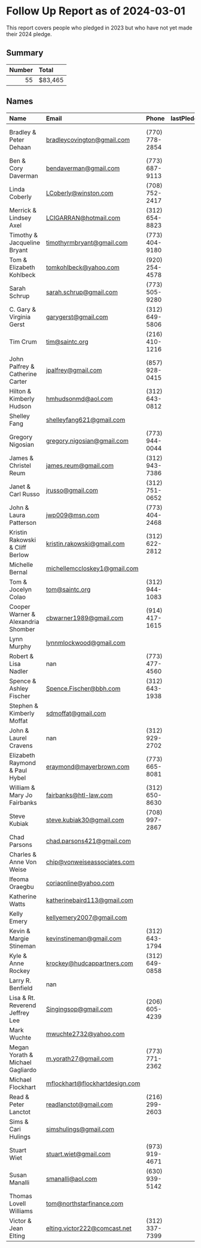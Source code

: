 # Follow Up Report as of 2024-03-01

 This report covers people who pledged in 2023 but who have not yet made their 2024 pledge.

 ## Summary 
|   Number | Total   |
|---------:|:--------|
|       55 | $83,465 |

 ## Names
| Name                               | Email                          | Phone          |   lastPledgeYear | lastPledgeLevel   | Notes                 |
|:-----------------------------------|:-------------------------------|:---------------|-----------------:|:------------------|:----------------------|
| Bradley & Peter Dehaan             | bradleycovington@gmail.com     | (770) 778-2854 |             2023 | Gold              | Austin will follow up |
| Ben & Cory Daverman                | bendaverman@gmail.com          | (773) 687-9113 |             2023 | Gold              | Moved to suburbs      |
| Linda Coberly                      | LCoberly@winston.com           | (708) 752-2417 |             2023 | Silver            |                       |
| Merrick & Lindsey Axel             | LCIGARRAN@hotmail.com          | (312) 654-8823 |             2023 | Silver            |                       |
| Timothy & Jacqueline Bryant        | timothyrmbryant@gmail.com      | (773) 404-9180 |             2023 | Silver            | Moved to florida      |
| Tom & Elizabeth Kohlbeck           | tomkohlbeck@yahoo.com          | (920) 254-4578 |             2023 | Silver            |                       |
| Sarah Schrup                       | sarah.schrup@gmail.com         | (773) 505-9280 |             2023 | Bronze            |                       |
| C. Gary & Virginia Gerst           | garygerst@gmail.com            | (312) 649-5806 |             2023 | Bronze            |                       |
| Tim Crum                           | tim@saintc.org                 | (216) 410-1216 |             2023 | Bronze            |                       |
| John Palfrey & Catherine Carter    | jpalfrey@gmail.com             | (857) 928-0415 |             2023 | Bronze            |                       |
| Hilton & Kimberly Hudson           | hmhudsonmd@aol.com             | (312) 643-0812 |             2023 | Bronze            |                       |
| Shelley Fang                       | shelleyfang621@gmail.com       |                |             2023 | Bronze            |                       |
| Gregory Nigosian                   | gregory.nigosian@gmail.com     | (773) 944-0044 |             2023 | Bronze            |                       |
| James & Christel Reum              | james.reum@gmail.com           | (312) 943-7386 |             2023 | Bronze            |                       |
| Janet & Carl Russo                 | jrusso@gmail.com               | (312) 751-0652 |             2023 | Bronze            |                       |
| John & Laura Patterson             | jwp009@msn.com                 | (773) 404-2468 |             2023 | Bronze            |                       |
| Kristin Rakowski & Cliff Berlow    | kristin.rakowski@gmail.com     | (312) 622-2812 |             2023 | Bronze            |                       |
| Michelle Bernal                    | michellemccloskey1@gmail.com   |                |             2023 | Copper            |                       |
| Tom & Jocelyn Colao                | tom@saintc.org                 | (312) 944-1083 |             2023 | Copper            |                       |
| Cooper Warner & Alexandria Shomber | cbwarner1989@gmail.com         | (914) 417-1615 |             2023 | Copper            |                       |
| Lynn Murphy                        | lynnmlockwood@gmail.com        |                |             2023 | Copper            |                       |
| Robert & Lisa Nadler               | nan                            | (773) 477-4560 |             2023 | Copper            |                       |
| Spence & Ashley Fischer            | Spence.Fischer@bbh.com         | (312) 643-1938 |             2023 | Copper            |                       |
| Stephen & Kimberly Moffat          | sdmoffat@gmail.com             |                |             2023 | Copper            |                       |
| John & Laurel Cravens              | nan                            | (312) 929-2702 |             2023 | Copper            |                       |
| Elizabeth Raymond & Paul Hybel     | eraymond@mayerbrown.com        | (773) 665-8081 |             2023 | Copper            |                       |
| William & Mary Jo Fairbanks        | fairbanks@htl-law.com          | (312) 650-8630 |             2023 | Copper            |                       |
| Steve Kubiak                       | steve.kubiak30@gmail.com       | (708) 997-2867 |             2023 | Copper            |                       |
| Chad Parsons                       | chad.parsons421@gmail.com      |                |             2023 | Copper            |                       |
| Charles & Anne Von Weise           | chip@vonweiseassociates.com    |                |             2023 | Copper            |                       |
| Ifeoma Oraegbu                     | coriaonline@yahoo.com          |                |             2023 | Copper            |                       |
| Katherine Watts                    | katherinebaird113@gmail.com    |                |             2023 | Copper            |                       |
| Kelly Emery                        | kellyemery2007@gmail.com       |                |             2023 | Copper            |                       |
| Kevin & Margie Stineman            | kevinstineman@gmail.com        | (312) 643-1794 |             2023 | Copper            |                       |
| Kyle & Anne Rockey                 | krockey@hudcappartners.com     | (312) 649-0858 |             2023 | Copper            |                       |
| Larry R. Benfield                  | nan                            |                |             2023 | Copper            |                       |
| Lisa & Rt. Reverend Jeffrey Lee    | Singingsop@gmail.com           | (206) 605-4239 |             2023 | Copper            |                       |
| Mark Wuchte                        | mwuchte2732@yahoo.com          |                |             2023 | Copper            |                       |
| Megan Yorath & Michael Gagliardo   | m.yorath27@gmail.com           | (773) 771-2362 |             2023 | Copper            |                       |
| Michael Flockhart                  | mflockhart@flockhartdesign.com |                |             2023 | Copper            |                       |
| Read & Peter Lanctot               | readlanctot@gmail.com          | (216) 299-2603 |             2023 | Copper            |                       |
| Sims & Cari Hulings                | simshulings@gmail.com          |                |             2023 | Copper            |                       |
| Stuart Wiet                        | stuart.wiet@gmail.com          | (973) 919-4671 |             2023 | Copper            |                       |
| Susan Manalli                      | smanalli@aol.com               | (630) 939-5142 |             2023 | Copper            |                       |
| Thomas Lovell Williams             | tom@northstarfinance.com       |                |             2023 | Copper            |                       |
| Victor & Jean Elting               | elting.victor222@comcast.net   | (312) 337-7399 |             2023 | Copper            |                       |
